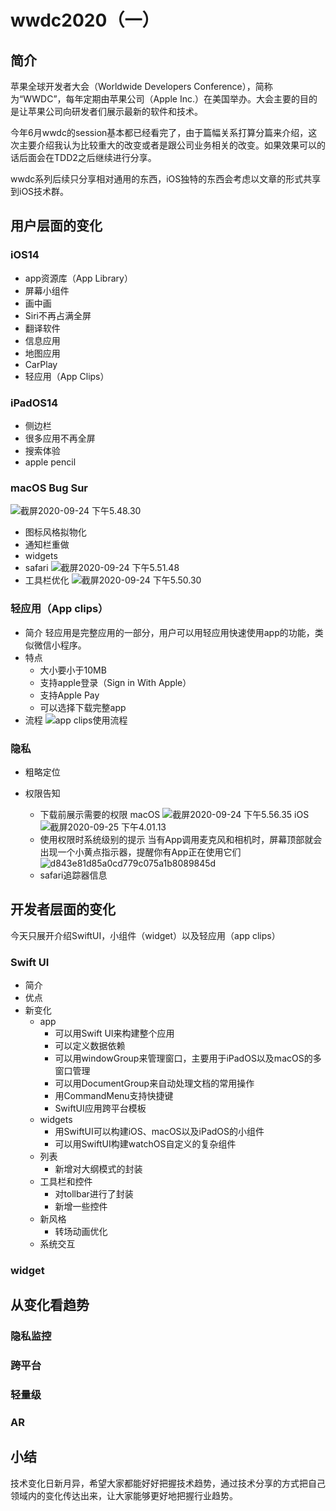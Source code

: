 # wwdc2020（一）

## 简介

苹果全球开发者大会（Worldwide Developers Conference），简称为“WWDC”，每年定期由苹果公司（Apple Inc.）在美国举办。大会主要的目的是让苹果公司向研发者们展示最新的软件和技术。

今年6月wwdc的session基本都已经看完了，由于篇幅关系打算分篇来介绍，这次主要介绍我认为比较重大的改变或者是跟公司业务相关的改变。如果效果可以的话后面会在TDD2之后继续进行分享。

wwdc系列后续只分享相对通用的东西，iOS独特的东西会考虑以文章的形式共享到iOS技术群。

## 用户层面的变化

### iOS14

+ app资源库（App Library）
+ 屏幕小组件
+ 画中画
+ Siri不再占满全屏
+ 翻译软件
+ 信息应用
+ 地图应用
+ CarPlay
+ 轻应用（App Clips）

### iPadOS14

+ 侧边栏
+ 很多应用不再全屏
+ 搜索体验
+ apple pencil

### macOS Bug Sur

![截屏2020-09-24 下午5.48.30](/assets/截屏2020-09-24%20下午5.48.30.png)

+ 图标风格拟物化
+ 通知栏重做
+ widgets
+ safari
![截屏2020-09-24 下午5.51.48](/assets/截屏2020-09-24%20下午5.51.48.png)
+ 工具栏优化
![截屏2020-09-24 下午5.50.30](/assets/截屏2020-09-24%20下午5.50.30.png)

### 轻应用（App clips）

+ 简介
轻应用是完整应用的一部分，用户可以用轻应用快速使用app的功能，类似微信小程序。
+ 特点
  + 大小要小于10MB
  + 支持apple登录（Sign in With Apple）
  + 支持Apple Pay
  + 可以选择下载完整app
+ 流程
![app clips使用流程](/assets/270478-b08d23d2850ee8e7.jpg)

### 隐私

+ 粗略定位
  
+ 权限告知
  + 下载前展示需要的权限
    macOS
    ![截屏2020-09-24 下午5.56.35](/assets/截屏2020-09-24%20下午5.56.35.png)
    iOS
    ![截屏2020-09-25 下午4.01.13](/assets/截屏2020-09-25%20下午4.01.13.png)
  + 使用权限时系统级别的提示
    当有App调用麦克风和相机时，屏幕顶部就会出现一个小黄点指示器，提醒你有App正在使用它们
    ![d843e81d85a0cd779c075a1b8089845d](/assets/d843e81d85a0cd779c075a1b8089845d.png)
  + safari追踪器信息

## 开发者层面的变化

今天只展开介绍SwiftUI，小组件（widget）以及轻应用（app clips）

### Swift UI

+ 简介
+ 优点
+ 新变化
  + app
    + 可以用Swift UI来构建整个应用
    + 可以定义数据依赖
    + 可以用windowGroup来管理窗口，主要用于iPadOS以及macOS的多窗口管理
    + 可以用DocumentGroup来自动处理文档的常用操作
    + 用CommandMenu支持快捷键
    + SwiftUI应用跨平台模板
  + widgets
    + 用SwiftUI可以构建iOS、macOS以及iPadOS的小组件
    + 可以用SwiftUI构建watchOS自定义的复杂组件
  + 列表
    + 新增对大纲模式的封装
  + 工具栏和控件
    + 对tollbar进行了封装
    + 新增一些控件
  + 新风格
    + 转场动画优化
  + 系统交互

### widget

## 从变化看趋势

### 隐私监控

### 跨平台

### 轻量级

### AR

## 小结

技术变化日新月异，希望大家都能好好把握技术趋势，通过技术分享的方式把自己领域内的变化传达出来，让大家能够更好地把握行业趋势。
